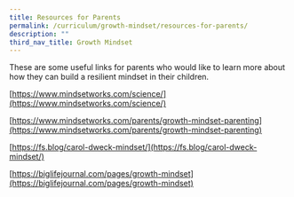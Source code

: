 ```yaml
---
title: Resources for Parents
permalink: /curriculum/growth-mindset/resources-for-parents/
description: ""
third_nav_title: Growth Mindset
---
```

These are some useful links for parents who would like to learn more about how they can build a resilient mindset in their children.

[https://www.mindsetworks.com/science/](https://www.mindsetworks.com/science/)

[https://www.mindsetworks.com/parents/growth-mindset-parenting](https://www.mindsetworks.com/parents/growth-mindset-parenting)

[https://fs.blog/carol-dweck-mindset/](https://fs.blog/carol-dweck-mindset/)

[https://biglifejournal.com/pages/growth-mindset](https://biglifejournal.com/pages/growth-mindset)